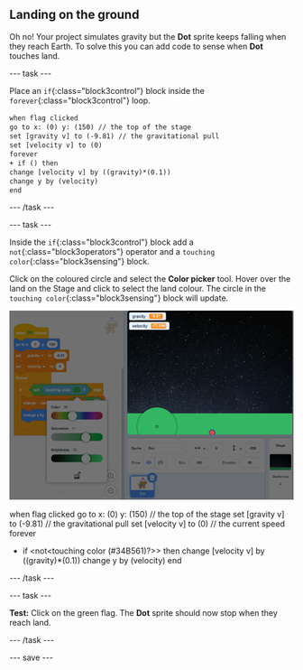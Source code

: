 ## Landing on the ground

Oh no! Your project simulates gravity but the **Dot** sprite keeps falling when they reach Earth. To solve this you can add code to sense when **Dot** touches land.  

--- task ---

Place an `if`{:class="block3control"} block inside the `forever`{:class="block3control"} loop. 

```blocks3
when flag clicked
go to x: (0) y: (150) // the top of the stage
set [gravity v] to (-9.81) // the gravitational pull
set [velocity v] to (0)   
forever
+ if () then
change [velocity v] by ((gravity)*(0.1))
change y by (velocity)
end
```

--- /task ---

--- task ---

Inside the `if`{:class="block3control"} block add a `not`{:class="block3operators"} operator and a `touching color`{:class="block3sensing"} block. 

Click on the coloured circle and select the **Color picker** tool. Hover over the land on the Stage and click to select the land colour. The circle in the `touching color`{:class="block3sensing"} block will update.

![Color picker tool with land highlighted](images/color-picker.png)

when flag clicked
go to x: (0) y: (150) // the top of the stage
set [gravity v] to (-9.81) // the gravitational pull
set [velocity v] to (0) // the current speed  
forever
+ if <not<touching color (#34B561)?>> then
change [velocity v] by ((gravity)*(0.1))
change y by (velocity)
end

--- /task ---

--- task ---

**Test:** Click on the green flag. The **Dot** sprite should now stop when they reach land.

--- /task ---

--- save --- 